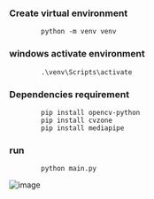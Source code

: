 ### Create virtual environment

            python -m venv venv

### windows activate environment

            .\venv\Scripts\activate

### Dependencies requirement

            pip install opencv-python
            pip install cvzone
            pip install mediapipe

### run
            python main.py

![image](https://github.com/Nakshatrrra/rock_paper_scissor_using_Opencv/assets/95171021/913d89d6-b1fd-41be-ac81-4386ccd15c04)


